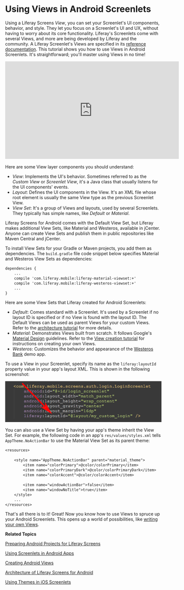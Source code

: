 # Using Views in Android Screenlets [](id=using-views-in-android-screenlets)

Using a Liferay Screens *View*, you can set your Screenlet's UI components,
behavior, and style. They let you focus on a Screenlet's UI and UX, without
having to worry about its core functionality. Liferay's Screenlets come with
several Views, and more are being developed by Liferay and the community. A
Liferay Screenlet's Views are specified in its
[reference documentation](/develop/reference/-/knowledge_base/6-2/screenlets-in-liferay-screens-for-android).
This tutorial shows you how to use Views in Android Screenlets. It's
straightforward; you'll master using Views in no time!

<iframe width="560" height="315" src="https://www.youtube.com/embed/ImAcH3JHYug" frameborder="0" allowfullscreen></iframe>

Here are some View layer components you should understand: 

- *View*: Implements the UI's behavior. Sometimes referred to as the *Custom
  View* or *Screenlet View*, it's a Java class that usually listens for the UI
  components' events.
- *Layout*: Defines the UI components in the View. It's an XML file whose root
  element is usually the same View type as the previous Screenlet View.
- *View Set*: It's a group of Views and layouts, used by several
  Screenlets. They typically has simple names, like *Default* or *Material*. 

Liferay Screens for Android comes with the Default View Set, but Liferay makes
additional View Sets, like Material and Westeros, available in jCenter. Anyone
can create View Sets and publish them in public repositories like Maven Central
and jCenter. 

To install View Sets for your Gradle or Maven projects, you add them as
dependencies. The `build.gradle` file code snippet below specifies Material and
Westeros View Sets as dependencies: 

    dependencies {
        ...
        compile 'com.liferay.mobile:liferay-material-viewset:+'
        compile 'com.liferay.mobile:liferay-westeros-viewset:+'	
        ...
    }

Here are some View Sets that Liferay created for Android Screenlets:

- *Default*: Comes standard with a Screenlet. It's used by a Screenlet if no
  layout ID is specified or if no View is found with the layout ID. The Default 
  Views can be used as parent Views for your custom Views. Refer to the 
  [architecture tutorial](/develop/tutorials/-/knowledge_base/6-2/architecture-of-liferay-screens-for-android) 
  for more details. 
- *Material*: Demonstrates Views built from scratch. It follows Google's
  [Material Design](https://developer.android.com/design/material/index.html) 
  guidelines. Refer to the [View creation tutorial](/develop/tutorials/-/knowledge_base/6-2/creating-android-views) 
  for instructions on creating your own Views.
- *Westeros*: Customizes the behavior and appearance of the
  [Westeros Bank](https://github.com/liferay/liferay-screens/tree/master/android/samples/bankofwesteros) 
  demo app. 

To use a View in your Screenlet, specify its name as the `liferay:layoutId` 
property value in your app's layout XML. This is shown in the following 
screenshot: 

![Figure 1: You can set a Screenlet's layout via its `liferay:layoutId` attribute.](../../images/screens-android-layoutid-xml.png)

You can also use a View Set by having your app's theme inherit the View Set. For 
example, the following code in an app's `res/values/styles.xml` tells 
`AppTheme.NoActionBar` to use the Material View Set as its parent theme: 

    <resources>

        <style name="AppTheme.NoActionBar" parent="material_theme">
            <item name="colorPrimary">@color/colorPrimary</item>
            <item name="colorPrimaryDark">@color/colorPrimaryDark</item>
            <item name="colorAccent">@color/colorAccent</item>

            <item name="windowActionBar">false</item>
            <item name="windowNoTitle">true</item>
        </style>
        ...
    </resources>

That's all there is to it! Great! Now you know how to use Views to spruce up 
your Android Screenlets. This opens up a world of possibilities, like 
[writing your own Views](/develop/tutorials/-/knowledge_base/6-2/creating-android-views). 

**Related Topics**

[Preparing Android Projects for Liferay Screens](/develop/tutorials/-/knowledge_base/6-2/preparing-android-projects-for-liferay-screens)

[Using Screenlets in Android Apps](/develop/tutorials/-/knowledge_base/6-2/using-screenlets-in-android-apps)

[Creating Android Views](/develop/tutorials/-/knowledge_base/6-2/creating-android-views)

[Architecture of Liferay Screens for Android](/develop/tutorials/-/knowledge_base/6-2/architecture-of-liferay-screens-for-android)

[Using Themes in iOS Screenlets](/develop/tutorials/-/knowledge_base/6-2/using-themes-in-ios-screenlets)
